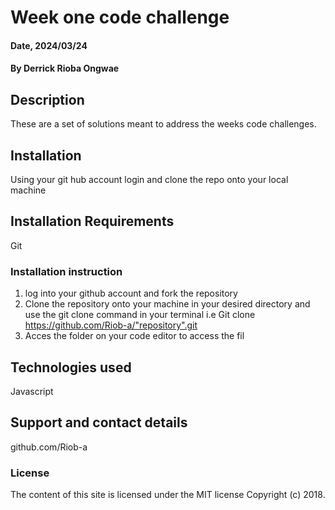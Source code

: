# Week one code challenge

#### Date, 2024/03/24

#### By Derrick Rioba Ongwae

## Description
These are a set of solutions meant to address the weeks code challenges.

## Installation
Using your git hub account login and clone the repo onto your local machine

## Installation Requirements
Git

### Installation instruction
1. log into your github account and fork the repository
2. Clone the repository onto your machine in your desired directory and use the git clone command in your terminal i.e  Git clone https://github.com/Riob-a/"repository".git
3. Acces the folder on your code editor to access the fil

## Technologies used
Javascript

## Support and contact details
github.com/Riob-a

### License
The content of this site is licensed under the MIT license
Copyright (c) 2018.




















